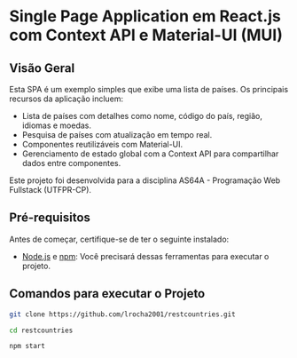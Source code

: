 # Single Page Application em React.js com Context API e Material-UI (MUI)

## Visão Geral

Esta SPA é um exemplo simples que exibe uma lista de países. Os principais recursos da aplicação incluem:

- Lista de países com detalhes como nome, código do país, região, idiomas e moedas.
- Pesquisa de países com atualização em tempo real.
- Componentes reutilizáveis com Material-UI.
- Gerenciamento de estado global com a Context API para compartilhar dados entre componentes.

 Este projeto foi desenvolvida para a disciplina AS64A - Programação Web Fullstack (UTFPR-CP).

## Pré-requisitos

Antes de começar, certifique-se de ter o seguinte instalado:

- [Node.js](https://nodejs.org/) e [npm](https://www.npmjs.com/): Você precisará dessas ferramentas para executar o projeto.

## Comandos para executar o Projeto

```bash
git clone https://github.com/lrocha2001/restcountries.git

cd restcountries

npm start
```
